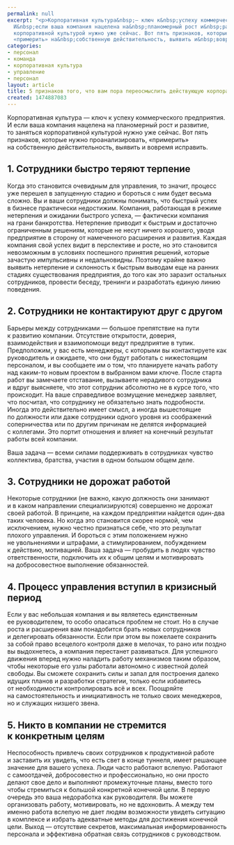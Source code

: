 ```yaml
---
permalink: null
excerpt: "<p>Корпоративная культура&nbsp;— ключ к&nbsp;успеху коммерческого предприятия.
  И&nbsp;если ваша компания нацелена на&nbsp;планомерный рост и&nbsp;развитие, то&nbsp;заняться
  корпоративной культурой нужно уже сейчас. Вот пять признаков, которые нужно проанализировать,
  «примерить» на&nbsp;собственную действительность, выявить и&nbsp;вовремя исправить.</p>"
categories:
- персонал
- команда
- корпоративная культура
- управление
- персонал
layout: article
title: 5 признаков того, что вам пора переосмыслить действующую корпоративную культуру
created: 1474887083
---
```

<p>Корпоративная культура&nbsp;— ключ к&nbsp;успеху коммерческого предприятия. И&nbsp;если ваша компания нацелена на&nbsp;планомерный рост и&nbsp;развитие, то&nbsp;заняться корпоративной культурой нужно уже сейчас. Вот пять признаков, которые нужно проанализировать, «примерить» на&nbsp;собственную действительность, выявить и&nbsp;вовремя исправить.</p>
<h2>1. Сотрудники быстро теряют терпение</h2>
<p>Когда это становится очевидным для управления, то&nbsp;значит, процесс уже перешел в&nbsp;запущенную стадию и&nbsp;бороться с&nbsp;ним будет весьма сложно. Вы&nbsp;и&nbsp;ваши сотрудники должны понимать, что быстрый успех в&nbsp;бизнесе практически недостижим. Компания, работающая в&nbsp;режиме нетерпения и&nbsp;ожидании быстрого успеха,&nbsp;— фактически компания на&nbsp;грани банкротства. Нетерпение приводит к&nbsp;быстрым и&nbsp;достаточно ограниченным решениям, которые не&nbsp;несут ничего хорошего, уводя предприятие в&nbsp;сторону от&nbsp;намеченного расширения и&nbsp;развития. Каждая компания свой успех видит в&nbsp;перспективе и&nbsp;росте, но&nbsp;это становится невозможным в&nbsp;условиях поспешного принятия решений, которые зачастую импульсивны и&nbsp;недальновидны. Поэтому крайне важно выявить нетерпение и&nbsp;склонность к&nbsp;быстрым выводам еще на&nbsp;ранних стадиях существования предприятия, до&nbsp;того как это заразит остальных сотрудников, провести беседу, тренинги и&nbsp;разработать единую линию поведения.</p>
<h2>2. Сотрудники не&nbsp;контактируют друг с&nbsp;другом</h2>
<p>Барьеры между сотрудниками&nbsp;— большое препятствие на&nbsp;пути к&nbsp;развитию компании. Отсутствие открытости, доверия, взаимодействия и&nbsp;взаимопомощи ведут предприятие в&nbsp;тупик. Предположим, у&nbsp;вас есть менеджеры, с&nbsp;которыми вы&nbsp;контактируете как руководитель и&nbsp;ожидаете, что они будут работать с&nbsp;нижестоящим персоналом, и&nbsp;вы&nbsp;сообщаете им&nbsp;о&nbsp;том, что планируете начать работу над каким-то новым проектом в&nbsp;выбранном вами ключе. После старта работ вы&nbsp;замечаете отставание, вызываете нерадивого сотрудника и&nbsp;вдруг выясняете, что этот сотрудник абсолютно не&nbsp;в&nbsp;курсе того, что происходит. На&nbsp;ваше справедливое возмущение менеджер заявляет, что посчитал, что сотруднику не&nbsp;обязательно знать подробности. Иногда это действительно имеет смысл, а&nbsp;иногда вышестоящие по&nbsp;должности или даже сотрудники одного уровня из&nbsp;соображений соперничества или по&nbsp;другим причинам не&nbsp;делятся информацией с&nbsp;коллегами. Это портит отношения и&nbsp;влияет на&nbsp;конечный результат работы всей компании. </p>
<p>Ваша задача&nbsp;— всеми силами поддерживать в&nbsp;сотрудниках чувство коллектива, братства, участия в&nbsp;одном большом общем деле. </p>
<h2>3. Сотрудники не&nbsp;дорожат работой</h2>
<p>Некоторые сотрудники (не&nbsp;важно, какую должность они занимают и&nbsp;в&nbsp;каком направлении специализируются) совершенно не&nbsp;дорожат своей работой. В&nbsp;принципе, на&nbsp;каждом предприятии найдется один-два таких человека. Но&nbsp;когда это становится скорее нормой, чем исключением, нужно честно признаться себе, что это результат плохого управления. И&nbsp;бороться с&nbsp;этим положением нужно не&nbsp;увольнениями и&nbsp;штрафами, а&nbsp;стимулированием, побуждением к&nbsp;действию, мотивацией. Ваша задача&nbsp;— пробудить в&nbsp;людях чувство ответственности, подключить их&nbsp;к&nbsp;общим целям и&nbsp;мотивировать на&nbsp;добросовестное выполнение обязанностей.</p>
<h2>4. Процесс управления вступил в&nbsp;кризисный период</h2>
<p>Если у&nbsp;вас небольшая компания и&nbsp;вы&nbsp;являетесь единственным ее&nbsp;руководителем, то&nbsp;особо опасаться проблем не&nbsp;стоит. Но&nbsp;в&nbsp;случае роста и&nbsp;расширения вам понадобится брать новых сотрудников и&nbsp;делегировать обязанности. Если при этом вы&nbsp;пожелаете сохранить за&nbsp;собой право всецелого контроля даже в&nbsp;мелочах, то&nbsp;рано или поздно вы&nbsp;выдохнетесь, а&nbsp;компания перестанет развиваться. Для успешного движения вперед нужно наладить работу механизмов таким образом, чтобы некоторые его узлы работали автономно с&nbsp;известной долей свободы. Вы&nbsp;сможете сохранить силы и&nbsp;запал для построения далеко идущих планов и&nbsp;разработки стратегии, только если избавитесь от&nbsp;необходимости контролировать всё и&nbsp;всех. Поощряйте на&nbsp;самостоятельность и&nbsp;инициативность не&nbsp;только своих менеджеров, но&nbsp;и&nbsp;служащих низшего звена. </p>
<h2>5. Никто в&nbsp;компании не&nbsp;стремится к&nbsp;конкретным целям</h2>
<p>Неспособность привлечь своих сотрудников к&nbsp;продуктивной работе и&nbsp;заставить их&nbsp;увидеть, что есть свет в&nbsp;конце туннеля, имеет решающее значение для вашего успеха. Люди часто работают вслепую. Работают с&nbsp;самоотдачей, добросовестно и&nbsp;профессионально, но&nbsp;они просто делают свое дело и&nbsp;выполняют промежуточные планы, вместо того чтобы стремиться к&nbsp;большой конкретной конечной цели. В&nbsp;первую очередь это ваша недоработка как руководителя. Вы&nbsp;можете организовать работу, мотивировать, но&nbsp;не&nbsp;вдохновить. А&nbsp;между тем именно работа вслепую не&nbsp;дает людям возможности увидеть ситуацию в&nbsp;комплексе и&nbsp;избрать адекватные методы для достижения конечной цели. Выход&nbsp;— отсутствие секретов, максимальная информированность персонала и&nbsp;эффективна обратная связь сотрудников с&nbsp;руководством.</p>

